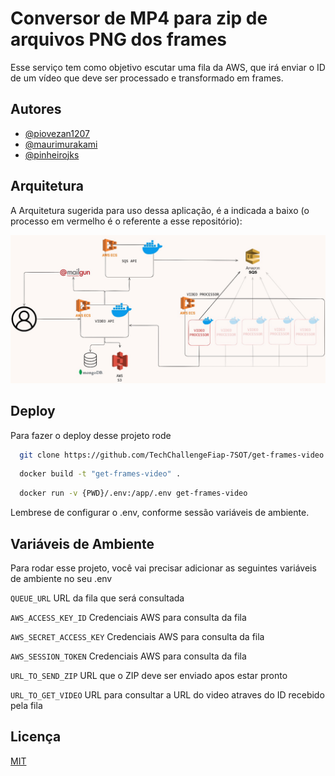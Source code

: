 
# Conversor de MP4 para zip de arquivos PNG dos frames

Esse serviço tem como objetivo escutar uma fila da AWS, que irá enviar o ID de um vídeo que deve ser processado e transformado em frames.

## Autores

- [@piovezan1207](https://www.github.com/piovezan1207)
- [@maurimurakami](https://www.github.com/maurimurakami)
- [@pinheirojks](https://www.github.com/pinheirojks)

## Arquitetura

A Arquitetura sugerida para uso dessa aplicação, é a indicada a baixo (o processo em vermelho é o referente a esse repositório):

![Arquitetura](./img/arquitetura.jpg)

## Deploy

Para fazer o deploy desse projeto rode

```bash
  git clone https://github.com/TechChallengeFiap-7SOT/get-frames-video
```

```bash
  docker build -t "get-frames-video" .
```

```bash
  docker run -v {PWD}/.env:/app/.env get-frames-video
```

Lembrese de configurar o .env, conforme sessão variáveis de ambiente.


## Variáveis de Ambiente

Para rodar esse projeto, você vai precisar adicionar as seguintes variáveis de ambiente no seu .env


`QUEUE_URL` URL da fila que será consultada

`AWS_ACCESS_KEY_ID` Credenciais AWS para consulta da fila

`AWS_SECRET_ACCESS_KEY` Credenciais AWS para consulta da fila

`AWS_SESSION_TOKEN` Credenciais AWS para consulta da fila

`URL_TO_SEND_ZIP` URL que o ZIP deve ser enviado apos estar pronto

`URL_TO_GET_VIDEO` URL para consultar a URL do video atraves do ID recebido pela fila


## Licença

[MIT](https://choosealicense.com/licenses/mit/)

